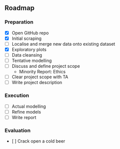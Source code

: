## Roadmap

### Preparation
- [X] Open GitHub repo
- [X] Initial scraping
- [ ] Localise and merge new data onto existing dataset
- [X] Exploratory plots
- [ ] Data cleansing
- [ ] Tentative modelling
- [ ] Discuss and define project scope
  - Minority Report: Ethics
- [ ] Clear project scope with TA
- [ ] Write project description

### Execution
- [ ] Actual modelling
- [ ] Refine models
- [ ] Write report

### Evaluation
- [ ] Crack open a cold beer
